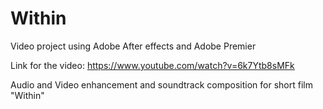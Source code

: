 # Within
Video project using Adobe After effects and Adobe Premier

Link for the video:
https://www.youtube.com/watch?v=6k7Ytb8sMFk


Audio and Video enhancement and soundtrack composition for short film "Within"
